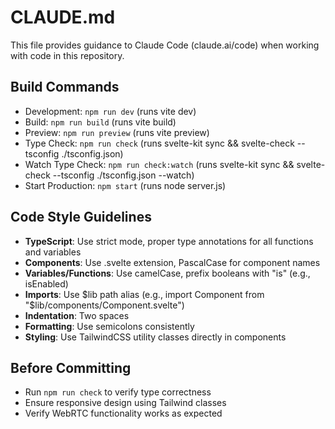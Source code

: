 # CLAUDE.md

This file provides guidance to Claude Code (claude.ai/code) when working with code in this repository.

## Build Commands
- Development: `npm run dev` (runs vite dev)
- Build: `npm run build` (runs vite build)
- Preview: `npm run preview` (runs vite preview)
- Type Check: `npm run check` (runs svelte-kit sync && svelte-check --tsconfig ./tsconfig.json)
- Watch Type Check: `npm run check:watch` (runs svelte-kit sync && svelte-check --tsconfig ./tsconfig.json --watch)
- Start Production: `npm start` (runs node server.js)

## Code Style Guidelines
- **TypeScript**: Use strict mode, proper type annotations for all functions and variables
- **Components**: Use .svelte extension, PascalCase for component names
- **Variables/Functions**: Use camelCase, prefix booleans with "is" (e.g., isEnabled)
- **Imports**: Use $lib path alias (e.g., import Component from "$lib/components/Component.svelte")
- **Indentation**: Two spaces
- **Formatting**: Use semicolons consistently
- **Styling**: Use TailwindCSS utility classes directly in components

## Before Committing
- Run `npm run check` to verify type correctness
- Ensure responsive design using Tailwind classes
- Verify WebRTC functionality works as expected
